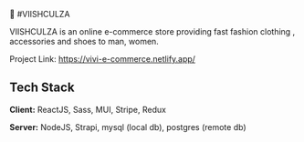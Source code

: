 
👠 #VIISHCULZA

VIISHCULZA is an online e-commerce store providing fast fashion clothing , accessories and shoes to man, women.

Project Link: https://vivi-e-commerce.netlify.app/




## Tech Stack

**Client:** ReactJS, Sass, MUI, Stripe, Redux

**Server:** NodeJS, Strapi, mysql (local db), postgres (remote db)

